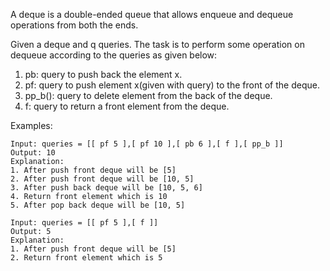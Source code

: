 A deque is a double-ended queue that allows enqueue and dequeue operations from both the ends.

Given a deque and q queries. The task is to perform some operation on dequeue according to the queries as given below:
1. pb: query to push back the element x.
2. pf: query to push element x(given with query) to the front of the deque.
3. pp_b(): query to delete element from the back of the deque.
4. f: query to return a front element from the deque.

Examples:
```
Input: queries = [[ pf 5 ],[ pf 10 ],[ pb 6 ],[ f ],[ pp_b ]]
Output: 10
Explanation: 
1. After push front deque will be [5]
2. After push front deque will be [10, 5]
3. After push back deque will be [10, 5, 6]
4. Return front element which is 10
5. After pop back deque will be [10, 5]
```
```
Input: queries = [[ pf 5 ],[ f ]]
Output: 5 
Explanation:
1. After push front deque will be [5]
2. Return front element which is 5
```
